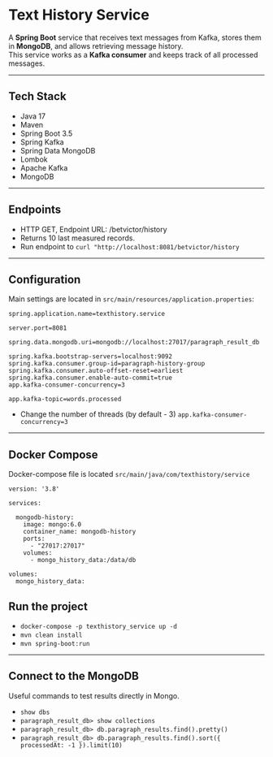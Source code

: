 # Text History Service

A **Spring Boot** service that receives text messages from Kafka, stores them in **MongoDB**, and allows retrieving message history.  
This service works as a **Kafka consumer** and keeps track of all processed messages.

---

## Tech Stack
- Java 17
- Maven
- Spring Boot 3.5
- Spring Kafka
- Spring Data MongoDB
- Lombok
- Apache Kafka
- MongoDB
---

## Endpoints
- HTTP GET, Endpoint URL: /betvictor/history
- Returns 10 last measured records.
- Run endpoint to ```curl "http://localhost:8081/betvictor/history```
---

## Configuration

Main settings are located in `src/main/resources/application.properties`:

```properties
spring.application.name=texthistory.service

server.port=8081

spring.data.mongodb.uri=mongodb://localhost:27017/paragraph_result_db

spring.kafka.bootstrap-servers=localhost:9092
spring.kafka.consumer.group-id=paragraph-history-group
spring.kafka.consumer.auto-offset-reset=earliest
spring.kafka.consumer.enable-auto-commit=true
app.kafka-consumer-concurrency=3

app.kafka-topic=words.processed
```

- Change the number of threads (by default - 3) ```app.kafka-consumer-concurrency=3``` 
---

## Docker Compose
Docker-compose file is located `src/main/java/com/texthistory/service`

```
version: '3.8'

services:

  mongodb-history:
    image: mongo:6.0
    container_name: mongodb-history
    ports:
      - "27017:27017"
    volumes:
      - mongo_history_data:/data/db

volumes:
  mongo_history_data:

```
## Run the project
- ```docker-compose -p texthistory_service up -d```
- ```mvn clean install```
- ```mvn spring-boot:run```
---
## Connect to the MongoDB
Useful commands to test results directly in Mongo.

- ```show dbs```
- ```paragraph_result_db> show collections```
- ```paragraph_result_db> db.paragraph_results.find().pretty()```
- ```paragraph_result_db> db.paragraph_results.find().sort({ processedAt: -1 }).limit(10)```
